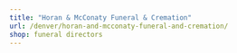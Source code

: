 ```yaml
---
title: "Horan & McConaty Funeral & Cremation"
url: /denver/horan-and-mcconaty-funeral-and-cremation/
shop: funeral directors
---
```


